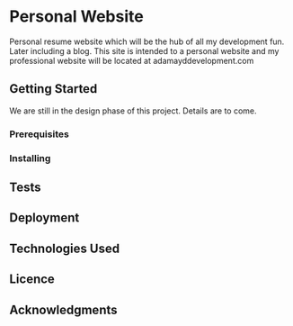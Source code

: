 # Personal Website

Personal resume website which will be the hub of all my development fun.  Later including a blog.  This site is intended to a personal website and my professional website will be located at adamayddevelopment.com

## Getting Started

We are still in the design phase of this project.  Details are to come.

### Prerequisites

### Installing

## Tests

## Deployment

## Technologies Used

## Licence 

## Acknowledgments


